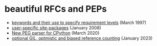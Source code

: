 # beautiful RFCs and PEPs

- [keywords and their use to specify requirement levels](https://datatracker.ietf.org/doc/html/rfc2119.html) (March 1997)
- [user-specific site-packages](https://peps.python.org/pep-0370/) (January 2008)
- [New PEG parser for CPython](https://peps.python.org/pep-0617/) (March 2020)
- [optional GIL, optmistic and biased reference counting](https://peps.python.org/pep-0703/) (January 2023)
